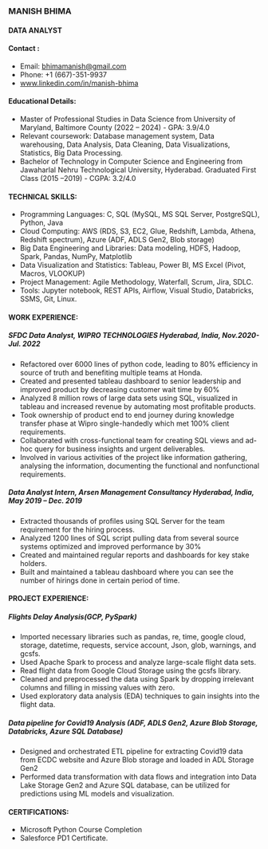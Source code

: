 ### MANISH BHIMA
#### DATA ANALYST
#### Contact :
* Email: bhimamanish@gmail.com 
* Phone: +1 (667)-351-9937
* www.linkedin.com/in/manish-bhima
#### Educational Details:
* Master of Professional Studies in Data Science from University of Maryland, Baltimore County (2022 – 2024)   - GPA: 3.9/4.0
* Relevant coursework: Database management system, Data warehousing, Data Analysis, Data Cleaning, Data Visualizations, Statistics, Big Data Processing.
* Bachelor of Technology in Computer Science and Engineering from Jawaharlal Nehru Technological University, Hyderabad. Graduated First Class  (2015 –2019) - CGPA: 3.2/4.0
#### TECHNICAL SKILLS:
* Programming Languages: C, SQL (MySQL, MS SQL Server, PostgreSQL), Python, Java
* Cloud Computing: AWS (RDS, S3, EC2, Glue, Redshift, Lambda, Athena, Redshift spectrum), Azure (ADF, ADLS Gen2, Blob storage)
* Big Data Engineering and Libraries: Data modeling, HDFS, Hadoop, Spark, Pandas, NumPy, Matplotlib
* Data Visualization and Statistics: Tableau, Power BI, MS Excel (Pivot, Macros, VLOOKUP)
* Project Management: Agile Methodology, Waterfall, Scrum, Jira, SDLC.
* Tools: Jupyter notebook, REST APIs, Airflow, Visual Studio, Databricks, SSMS, Git, Linux.
#### WORK EXPERIENCE:
##### SFDC Data Analyst, WIPRO TECHNOLOGIES	Hyderabad, India, Nov.2020-Jul. 2022
*	Refactored over 6000 lines of python code, leading to 80% efficiency in source of truth and benefiting multiple teams at Honda.
* Created and presented tableau dashboard to senior leadership and improved product by decreasing customer wait time by 60%
*	Analyzed 8 million rows of large data sets using SQL, visualized in tableau and increased revenue by automating most profitable products.
*	Took ownership of product end to end journey during knowledge transfer phase at Wipro single-handedly which met 100% client requirements.
*	Collaborated with cross-functional team for creating SQL views and ad-hoc query for business insights and urgent deliverables.
*	Involved in various activities of the project like information gathering, analysing the information, documenting the functional and nonfunctional requirements.
##### Data Analyst Intern, Arsen Management Consultancy	Hyderabad, India, May 2019 – Dec. 2019
*	Extracted thousands of profiles using SQL Server for the team requirement for the hiring process.
*	Analyzed 1200 lines of SQL script pulling data from several source systems optimized and improved performance by 30%
*	Created and maintained regular reports and dashboards for key stake holders.
*	Built and maintained a tableau dashboard where you can see the number of hirings done in certain period of time.
#### PROJECT EXPERIENCE:
##### Flights Delay Analysis(GCP, PySpark)
*	Imported necessary libraries such as pandas, re, time, google cloud, storage, datetime, requests, service account, Json, glob, warnings, and gcsfs.
*	Used Apache Spark to process and analyze large-scale flight data sets.
*	Read flight data from Google Cloud Storage using the gcsfs library.
*	Cleaned and preprocessed the data using Spark by dropping irrelevant columns and filling in missing values with zero.
*	Used exploratory data analysis (EDA) techniques to gain insights into the flight data.
##### Data pipeline for Covid19 Analysis (ADF, ADLS Gen2, Azure Blob Storage, Databricks, Azure SQL Database)
*	Designed and orchestrated ETL pipeline for extracting Covid19 data from ECDC website and Azure Blob storage and loaded in ADL Storage Gen2
*	Performed data transformation with data flows and integration into Data Lake Storage Gen2 and Azure SQL database, can be utilized for predictions using ML models and visualization.
#### CERTIFICATIONS:
* Microsoft Python Course Completion
* Salesforce PD1 Certificate.


 

